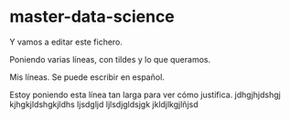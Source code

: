 # master-data-science
Y vamos a editar este fichero.

Poniendo varias líneas, con tildes y lo que queramos.

Mis líneas. Se puede escribir en español.

Estoy poniendo esta línea tan larga para ver cómo justifica.
 jdhgjhjdshgj kjhgkjldshgkjldhs ljsdgljd ljlsdjgldsjgk jkldjlkgjlñjsd

